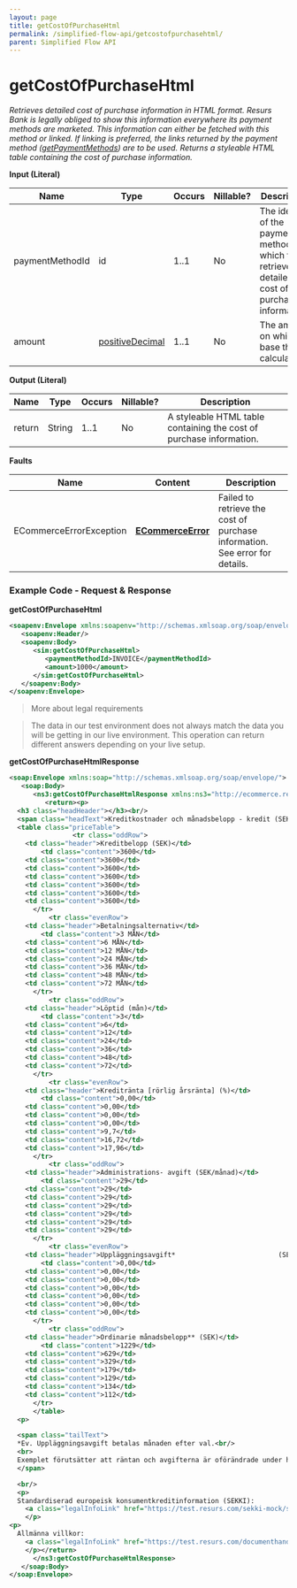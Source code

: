```yaml
---
layout: page
title: getCostOfPurchaseHtml
permalink: /simplified-flow-api/getcostofpurchasehtml/
parent: Simplified Flow API
---
```



# getCostOfPurchaseHtml 
*Retrieves detailed cost of purchase information in HTML format. Resurs
Bank is legally obliged to show this information everywhere its payment
methods are marketed. This information can either be fetched with this
method or linked. If linking is preferred, the links returned by the
payment method ([getPaymentMethods](/simplified-flow-api/getpaymentmethods/)) are to be used.
Returns a styleable HTML table containing the cost of purchase
information.*

**Input (Literal)**  

| Name            | Type                               | Occurs | Nillable? | Description                                                                                         |
|-----------------|------------------------------------|--------|-----------|-----------------------------------------------------------------------------------------------------|
| paymentMethodId | id                                 | 1..1   | No        | The identity of the payment method for which to retrieve the detailed cost of purchase information. |
| amount          | [positiveDecimal](/development/api-types/simple-types/) | 1..1   | No        | The amount on which to base the calculations.                                                       |

**Output (Literal)**

| Name   | Type   | Occurs | Nillable? | Description                                                         |
|--------|--------|--------|-----------|---------------------------------------------------------------------|
| return | String | 1..1   | No        | A styleable HTML table containing the cost of purchase information. |

**Faults**

| Name                    | Content                              | Description                                                                 |
|-------------------------|--------------------------------------|-----------------------------------------------------------------------------|
| ECommerceErrorException | **[ECommerceError](/development/api-types/ecommerceerror/)** | Failed to retrieve the cost of purchase information. See error for details. |

### Example Code - Request & Response
**getCostOfPurchaseHtml**
```xml
<soapenv:Envelope xmlns:soapenv="http://schemas.xmlsoap.org/soap/envelope/" xmlns:sim="http://ecommerce.resurs.com/v4/msg/simplifiedshopflow">
   <soapenv:Header/>
   <soapenv:Body>
      <sim:getCostOfPurchaseHtml>
         <paymentMethodId>INVOICE</paymentMethodId>
         <amount>1000</amount>
      </sim:getCostOfPurchaseHtml>
   </soapenv:Body>
</soapenv:Envelope>
```
> More about legal requirements

> The data in our test environment does not always match the data you
> will be getting in our live environment. This operation can return
> different answers depending on your live setup.

**getCostOfPurchaseHtmlResponse**
```xml
<soap:Envelope xmlns:soap="http://schemas.xmlsoap.org/soap/envelope/">
   <soap:Body>
      <ns3:getCostOfPurchaseHtmlResponse xmlns:ns3="http://ecommerce.resurs.com/v4/msg/simplifiedshopflow" xmlns:ns2="http://ecommerce.resurs.com/v4/msg/exception">
         <return><p>
  <h3 class="headHeader"></h3><br/>
  <span class="headText">Kreditkostnader och månadsbelopp - kredit (SEK): 3600.00<br/></span>
  <table class="priceTable">
                <tr class="oddRow">
    <td class="header">Kreditbelopp (SEK)</td>
        <td class="content">3600</td>
    <td class="content">3600</td>
    <td class="content">3600</td>
    <td class="content">3600</td>
    <td class="content">3600</td>
    <td class="content">3600</td>
    <td class="content">3600</td>
      </tr>
          <tr class="evenRow">
    <td class="header">Betalningsalternativ</td>
        <td class="content">3 MÅN</td>
    <td class="content">6 MÅN</td>
    <td class="content">12 MÅN</td>
    <td class="content">24 MÅN</td>
    <td class="content">36 MÅN</td>
    <td class="content">48 MÅN</td>
    <td class="content">72 MÅN</td>
      </tr>
          <tr class="oddRow">
    <td class="header">Löptid (mån)</td>
        <td class="content">3</td>
    <td class="content">6</td>
    <td class="content">12</td>
    <td class="content">24</td>
    <td class="content">36</td>
    <td class="content">48</td>
    <td class="content">72</td>
      </tr>
          <tr class="evenRow">
    <td class="header">Kreditränta [rörlig årsränta] (%)</td>
        <td class="content">0,00</td>
    <td class="content">0,00</td>
    <td class="content">0,00</td>
    <td class="content">0,00</td>
    <td class="content">9,7</td>
    <td class="content">16,72</td>
    <td class="content">17,96</td>
      </tr>
          <tr class="oddRow">
    <td class="header">Administrations- avgift (SEK/månad)</td>
        <td class="content">29</td>
    <td class="content">29</td>
    <td class="content">29</td>
    <td class="content">29</td>
    <td class="content">29</td>
    <td class="content">29</td>
    <td class="content">29</td>
      </tr>
          <tr class="evenRow">
    <td class="header">Uppläggningsavgift*                          (SEK)</td>
        <td class="content">0,00</td>
    <td class="content">0,00</td>
    <td class="content">0,00</td>
    <td class="content">0,00</td>
    <td class="content">0,00</td>
    <td class="content">0,00</td>
    <td class="content">0,00</td>
      </tr>
          <tr class="oddRow">
    <td class="header">Ordinarie månadsbelopp** (SEK)</td>
        <td class="content">1229</td>
    <td class="content">629</td>
    <td class="content">329</td>
    <td class="content">179</td>
    <td class="content">129</td>
    <td class="content">134</td>
    <td class="content">112</td>
      </tr>
      </table>
  <p>

  <span class="tailText">
  *Ev. Uppläggningsavgift betalas månaden efter val.<br/>
  <br>
  Exemplet förutsätter att räntan och avgifterna är oförändrade under hela kreditperioden. Andra sätt att utnyttja krediten kan leda till såväl en högre som lägre effektiv ränta. Den effektiva räntan är beräknad i enlighet med Konsumentverkets riktlinjer.<br>Enligt kontovillkoren kan det finnas krav på lägsta inbetalningsbelopp, vilket kan medföra högre månadsbelopp än vad som annars skulle blivit fallet. I sådana fall förkortas i stället återbetalningstiden. RB kreditprövar ansökan enlig lag. Vid inhämtande av uppgifter från extern databas erhålles kopia av lämnade uppgifter från kreditupplysningsföretaget. RB förbehåller sig fri prövningsrätt.
  </span>

  <br/>
  <p>
  Standardiserad europeisk konsumentkreditinformation (SEKKI):
    <a class="legalInfoLink" href="https://test.resurs.com/sekki-mock/sekki?bankProductId=LG686069&chainId=107&countryCode=SE&language=sv&storeId=107&amount=3600" target="_blank">Svenska (öppnas i nytt fönster)</a>
    </p>
<p>
  Allmänna villkor:
    <a class="legalInfoLink" href="https://test.resurs.com/documenthandler/Dokument.pdf?customerType=natural&docType=commonTerms&land=SE&language=sv" target="_blank">Svenska (öppnas i nytt fönster)</a>
    </p></return>
      </ns3:getCostOfPurchaseHtmlResponse>
   </soap:Body>
</soap:Envelope>
```

